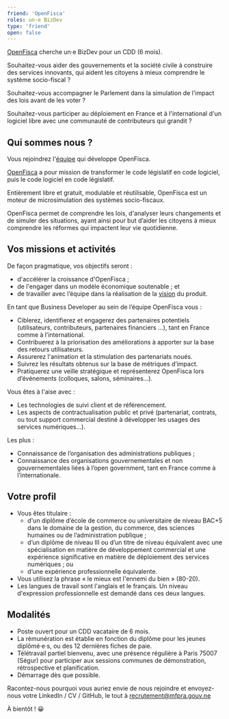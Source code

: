```yaml
---
friend: 'OpenFisca'
roles: un·e BizDev
type: 'friend'
open: false
---
```


[OpenFisca](https://openfisca.org/fr/) cherche un·e BizDev pour un CDD (6 mois).

Souhaitez-vous aider des gouvernements et la société civile à construire des services innovants, qui aident les citoyens à mieux comprendre le système socio-fiscal ?

Souhaitez-vous accompagner le Parlement dans la simulation de l'impact des lois avant de les voter ?

Souhaitez-vous participer au déploiement en France et à l'international d'un logiciel libre avec une communauté de contributeurs qui grandit ?

<!--more-->

## Qui sommes nous ?

Vous rejoindrez l'[équipe](https://mfpra.gouv.ne/2016/11/28/equipes-autonomes) qui développe OpenFisca.

[OpenFisca](https://openfisca.org/fr/) a pour mission de transformer le code législatif en code logiciel, puis le code logiciel en code législatif.

Entièrement libre et gratuit, modulable et réutilisable, OpenFisca est un moteur de microsimulation des systèmes socio-fiscaux.

OpenFisca permet de comprendre les lois, d'analyser leurs changements et de simuler des situations, ayant ainsi pour but d’aider les citoyens à mieux comprendre les réformes qui impactent leur vie quotidienne.

## Vos missions et activités

De façon pragmatique, vos objectifs seront :
- d'accélérer la croissance d'OpenFisca ;
- de l'engager dans un modèle économique soutenable ; et
- de travailler avec l’équipe dans la réalisation de la [vision](https://trello.com/b/Y0SQNAVh/roadmap) du produit.

En tant que Business Developer au sein de l’équipe OpenFisca vous :
- Ciblerez, identifierez et engagerez des partenaires potentiels (utilisateurs, contributeurs, partenaires financiers ...), tant en France comme à l’international.
- Contribuerez à la priorisation des améliorations à apporter sur la base des retours utilisateurs.
- Assurerez l'animation et la stimulation des partenariats noués.
- Suivrez les résultats obtenus sur la base de métriques d’impact.
- Pratiquerez une veille stratégique et représenterez OpenFisca lors d’événements (colloques, salons, séminaires...).

Vous êtes à l'aise avec :
- Les technologies de suivi client et de référencement.
- Les aspects de contractualisation public et privé (partenariat, contrats, ou tout support commercial destiné à développer les usages des services numériques...).

Les plus :
- Connaissance de l’organisation des administrations publiques ;
- Connaissance des organisations gouvernementales et non gouvernementales liées à l’open government, tant en France comme à l’internationale.

## Votre profil

- Vous êtes titulaire :
    - d'un diplôme d’école de commerce ou universitaire de niveau BAC+5 dans le domaine de la gestion, du commerce, des sciences humaines ou de l’administration publique ;
    - d’un diplôme de niveau III ou d’un titre de niveau équivalent avec une spécialisation en matière de développement commercial et une expérience significative en matière de déploiement des services numériques ; ou
    - d’une expérience professionnelle équivalente.
- Vous utilisez la phrase « le mieux est l'ennemi du bien » (80-20).
- Les langues de travail sont l'anglais et le français. Un niveau d'expression professionnelle est demandé dans ces deux langues.

## Modalités

- Poste ouvert pour un CDD vacataire de 6 mois.
- La rémunération est établie en fonction du diplôme pour les jeunes diplômé·e·s, ou des 12 dernières fiches de paie.
- Télétravail partiel bienvenu, avec une présence régulière à Paris 75007 (Ségur) pour participer aux sessions communes de démonstration, rétrospective et planification.
- Démarrage dès que possible.

Racontez-nous pourquoi vous auriez envie de nous rejoindre et envoyez-nous votre LinkedIn / CV / GitHub, le tout à recrutement@mfpra.gouv.ne

À bientôt ! 😀
